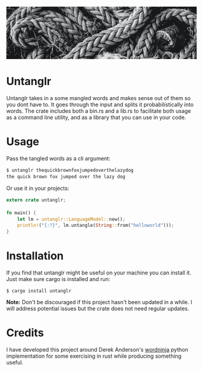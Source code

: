 ![Untanglr](.github/banner.jpg)
# Untanglr

Untanglr takes in a some mangled words and makes sense out of them so you dont have to. It goes through the input and splits it probabilistically into words. The crate includes both a bin.rs and a lib.rs to facilitate both usage as a command line utility, and as a library that you can use in your code.

# Usage
Pass the tangled words as a cli argument:
```bash
$ untanglr thequickbrownfoxjumpedoverthelazydog
the quick brown fox jumped over the lazy dog
```

Or use it in your projects:
```rust
extern crate untanglr;

fn main() {
	let lm = untanglr::LanguageModel::new();
	println!("{:?}", lm.untangle(String::from("helloworld")));
}
```

# Installation
If you find that untanglr might be useful on your machine you can install it. Just make sure cargo is installed and run:
```
$ cargo install untanglr
```
**Note:** Don't be discouraged if this project hasn't been updated in a while. I will address potential issues but the crate does not need regular updates.

# Credits
I have developed this project around Derek Anderson's [wordninja](https://github.com/keredson/wordninja) python implementation for some exercising in rust while producing something useful.

